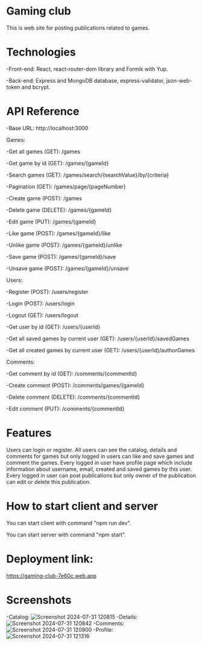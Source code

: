 # Gaming club
This is web site for posting publications related to games.
# Technologies
-Front-end: React, react-router-dom library and Formik with Yup.

-Back-end: Express and MongoDB database, express-validator, json-web-token and bcrypt.
# API Reference
-Base URL: http://localhost:3000

Games:

-Get all games (GET): /games

-Get game by id (GET): /games/{gameId}

-Search games (GET): /games/search/{searchValue}/by/{criteria}

-Pagination (GET): /games/page/{pageNumber}

-Create game (POST): /games

-Delete game (DELETE): /games/{gameId}

-Edit game (PUT): /games/{gameId}

-Like game (POST): /games/{gameId}/like

-Unlike game (POST): /games/{gameId}/unlike

-Save game (POST): /games/{gameId}/save

-Unsave game (POST): /games/{gameId}/unsave

Users:

-Register (POST): /users/register

-Login (POST): /users/login

-Logout (GET): /users/logout

-Get user by id (GET): /users/{userId}

-Get all saved games by current user (GET): /users/{userId}/savedGames

-Get all created games by current user (GET): /users/{userId}/authorGames

Comments:

-Get comment by id (GET): /comments/{commentId}

-Create comment (POST): /comments/games/{gameId}

-Delete comment (DELETE): /comments/{commentId}

-Edit comment (PUT): /comments/{commentId}
# Features
Users can login or register. All users can see the catalog, details and comments for games but only logged in users can like and save games and comment the games. Every logged in user have profile page which include information about username, email, created and saved games by this user. Every logged in user can post publications but only owner of the publication can edit or delete this publication.
# How to start client and server
You can start client with command "npm run dev".

You can start server with command "npm start".
# Deployment link:
https://gaming-club-7e60c.web.app
# Screenshots
-Catalog:
![Screenshot 2024-07-31 120815](https://github.com/user-attachments/assets/e4bcc314-c988-4b90-b717-6969518d7133)
-Details:
![Screenshot 2024-07-31 120842](https://github.com/user-attachments/assets/9e81099b-7d15-4c39-9d75-535f1c725003)
-Comments:
![Screenshot 2024-07-31 120900](https://github.com/user-attachments/assets/dd35a901-10f6-48a4-baea-ab3e3c704c47)
-Profile:
![Screenshot 2024-07-31 121316](https://github.com/user-attachments/assets/23ddb6da-0f50-4905-968e-1414fa72d485)
